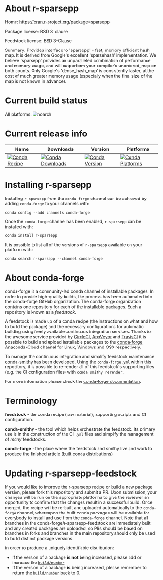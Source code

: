 About r-sparsepp
================

Home: https://cran.r-project.org/package=sparsepp

Package license: BSD_3_clause

Feedstock license: BSD 3-Clause

Summary: Provides interface to 'sparsepp' - fast, memory efficient hash map.  It is derived from Google's excellent 'sparsehash' implementation. We believe 'sparsepp' provides an unparalleled combination of performance and memory usage,  and will outperform your compiler's unordered_map on both counts.  Only Google's 'dense_hash_map' is consistently faster, at the cost of much greater  memory usage (especially when the final size of the map is not known in advance).



Current build status
====================

All platforms:
[![noarch](https://img.shields.io/circleci/project/github/conda-forge/r-sparsepp-feedstock/master.svg?label=noarch)](https://circleci.com/gh/conda-forge/r-sparsepp-feedstock)

Current release info
====================

| Name | Downloads | Version | Platforms |
| --- | --- | --- | --- |
| [![Conda Recipe](https://img.shields.io/badge/recipe-r--sparsepp-green.svg)](https://anaconda.org/conda-forge/r-sparsepp) | [![Conda Downloads](https://img.shields.io/conda/dn/conda-forge/r-sparsepp.svg)](https://anaconda.org/conda-forge/r-sparsepp) | [![Conda Version](https://img.shields.io/conda/vn/conda-forge/r-sparsepp.svg)](https://anaconda.org/conda-forge/r-sparsepp) | [![Conda Platforms](https://img.shields.io/conda/pn/conda-forge/r-sparsepp.svg)](https://anaconda.org/conda-forge/r-sparsepp) |

Installing r-sparsepp
=====================

Installing `r-sparsepp` from the `conda-forge` channel can be achieved by adding `conda-forge` to your channels with:

```
conda config --add channels conda-forge
```

Once the `conda-forge` channel has been enabled, `r-sparsepp` can be installed with:

```
conda install r-sparsepp
```

It is possible to list all of the versions of `r-sparsepp` available on your platform with:

```
conda search r-sparsepp --channel conda-forge
```


About conda-forge
=================

conda-forge is a community-led conda channel of installable packages.
In order to provide high-quality builds, the process has been automated into the
conda-forge GitHub organization. The conda-forge organization contains one repository
for each of the installable packages. Such a repository is known as a *feedstock*.

A feedstock is made up of a conda recipe (the instructions on what and how to build
the package) and the necessary configurations for automatic building using freely
available continuous integration services. Thanks to the awesome service provided by
[CircleCI](https://circleci.com/), [AppVeyor](https://www.appveyor.com/)
and [TravisCI](https://travis-ci.org/) it is possible to build and upload installable
packages to the [conda-forge](https://anaconda.org/conda-forge)
[Anaconda-Cloud](https://anaconda.org/) channel for Linux, Windows and OSX respectively.

To manage the continuous integration and simplify feedstock maintenance
[conda-smithy](https://github.com/conda-forge/conda-smithy) has been developed.
Using the ``conda-forge.yml`` within this repository, it is possible to re-render all of
this feedstock's supporting files (e.g. the CI configuration files) with ``conda smithy rerender``.

For more information please check the [conda-forge documentation](https://conda-forge.org/docs/).

Terminology
===========

**feedstock** - the conda recipe (raw material), supporting scripts and CI configuration.

**conda-smithy** - the tool which helps orchestrate the feedstock.
                   Its primary use is in the construction of the CI ``.yml`` files
                   and simplify the management of *many* feedstocks.

**conda-forge** - the place where the feedstock and smithy live and work to
                  produce the finished article (built conda distributions)


Updating r-sparsepp-feedstock
=============================

If you would like to improve the r-sparsepp recipe or build a new
package version, please fork this repository and submit a PR. Upon submission,
your changes will be run on the appropriate platforms to give the reviewer an
opportunity to confirm that the changes result in a successful build. Once
merged, the recipe will be re-built and uploaded automatically to the
`conda-forge` channel, whereupon the built conda packages will be available for
everybody to install and use from the `conda-forge` channel.
Note that all branches in the conda-forge/r-sparsepp-feedstock are
immediately built and any created packages are uploaded, so PRs should be based
on branches in forks and branches in the main repository should only be used to
build distinct package versions.

In order to produce a uniquely identifiable distribution:
 * If the version of a package **is not** being increased, please add or increase
   the [``build/number``](https://conda.io/docs/user-guide/tasks/build-packages/define-metadata.html#build-number-and-string).
 * If the version of a package **is** being increased, please remember to return
   the [``build/number``](https://conda.io/docs/user-guide/tasks/build-packages/define-metadata.html#build-number-and-string)
   back to 0.
